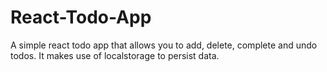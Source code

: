 # React-Todo-App
A simple react todo app that allows you to add, delete, complete and undo todos. It makes use of localstorage to persist data.
